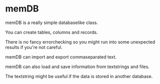 memDB
=====
memDB is a really simple databaselike class.

You can create tables, columns and records.

There is no fancy errorchecking so you might run into some unexpected results if you're not careful.

memDB can import and export commaseparated text.

memDB can also load and save information from textstrings and files.

The textstring might be useful if the data is stored in another database.